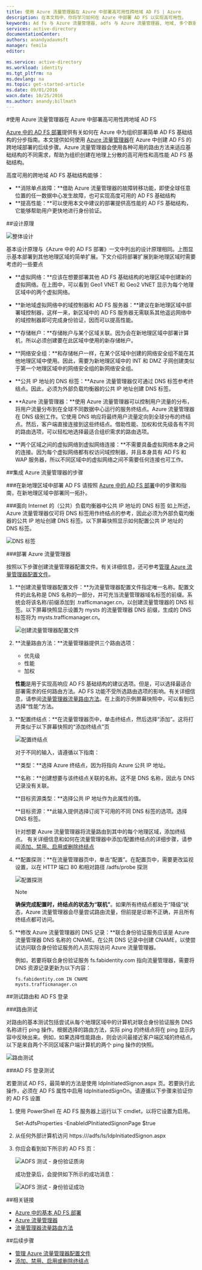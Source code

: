 ```yaml
---
title: 使用 Azure 流量管理器在 Azure 中部署高可用性跨地域 AD FS | Azure
description: 在本文档中，你将学习如何在 Azure 中部署 AD FS 以实现高可用性。
keywords: Ad fs 与 Azure 流量管理器, adfs 与 Azure 流量管理器, 地域, 多个数据中心, 地域数据中心, 多个地域数据中心, 在 azure 中部署 AD FS, 部署 azure adfs, azure adfs, azure ad fs,部署 adfs, 部署 ad fs, azure 中的 adfs, 在 azure 中部署 adfs, 在 azure 中部署 AD FS, adfs azure, AD FS 简介, Azure, Azure 中的 AD FS, iaas, ADFS, 将 adfs 移到 azure
services: active-directory
documentationCenter: 
authors: anandyadavmsft
manager: femila
editor: 

ms.service: active-directory
ms.workload: identity
ms.tgt_pltfrm: na
ms.devlang: na
ms.topic: get-started-article
ms.date: 09/01/2016
wacn.date: 10/25/2016
ms.author: anandy;billmath
---
```


#使用 Azure 流量管理器在 Azure 中部署高可用性跨地域 AD FS

[Azure 中的 AD FS 部署](./active-directory-aadconnect-azure-adfs.md)提供有关如何在 Azure 中为组织部署简单 AD FS 基础结构的分步指南。本文提供如何使用 [Azure 流量管理器](../traffic-manager/traffic-manager-overview.md)在 Azure 中创建 AD FS 的跨地域部署的后续步骤。Azure 流量管理器会使用各种可用的路由方法来适应基础结构的不同需求，帮助为组织创建在地理上分散的高可用性和高性能 AD FS 基础结构。

高度可用的跨地域 AD FS 基础结构能够：

* **消除单点故障：**借助 Azure 流量管理器的故障转移功能，即使全球任意位置的任一数据中心发生故障，也可实现高度可用的 AD FS 基础结构
* **提高性能：**可以使用本文中建议的部署提供高性能的 AD FS 基础结构，它能够帮助用户更快地进行身份验证。

##设计原理

![整体设计](./media/active-directory-adfs-in-azure-with-azure-traffic-manager/blockdiagram.png)  

基本设计原理与《Azure 中的 AD FS 部署》一文中列出的设计原理相同。上图显示基本部署到其他地理区域的简单扩展。下文介绍将部署扩展到新地理区域时需要考虑的一些要点

* **虚拟网络：**应该在想要部署其他 AD FS 基础结构的地理区域中创建新的虚拟网络。在上图中，可以看到 Geo1 VNET 和 Geo2 VNET 显示为每个地理区域中的两个虚拟网络。

* **新地域虚拟网络中的域控制器和 AD FS 服务器：**建议在新地理区域中部署域控制器，这样一来，新区域中的 AD FS 服务器无需联系其他遥远网络中的域控制器即可完成身份验证，因而可以提高性能。

* **存储帐户：**存储帐户与某个区域关联。因为会在新地理区域中部署计算机，所以必须创建要在此区域中使用的新存储帐户。

* **网络安全组：**和存储帐户一样，在某个区域中创建的网络安全组不能在其他地理区域中使用。因此，需要为新地理区域中的 INT 和 DMZ 子网创建类似于第一个地理区域中的网络安全组的新网络安全组。

* **公共 IP 地址的 DNS 标签：**Azure 流量管理器仅可通过 DNS 标签参考终结点。因此，必须为外部负载均衡器的公共 IP 地址创建 DNS 标签。

* **Azure 流量管理器：**使用 Azure 流量管理器可以控制用户流量的分布，将用户流量分布到在全球不同数据中心运行的服务终结点。Azure 流量管理器在 DNS 级别工作。它使用 DNS 响应将最终用户流量定向到全球分布的终结点。然后，客户端直接连接到这些终结点。借助性能、加权和优先级各有不同的路由选项，可以轻松地选择最适合组织需求的路由选项。

* **两个区域之间的虚拟网络到虚拟网络连接：**不需要具备虚拟网络本身之间的连接。因为每个虚拟网络都有权访问域控制器，并且本身具有 AD FS 和 WAP 服务器，所以不同区域中的虚拟网络之间不需要任何连接也可工作。

##集成 Azure 流量管理器的步骤

###在新地理区域中部署 AD FS
请按照 [Azure 中的 AD FS 部署](./active-directory-aadconnect-azure-adfs.md)中的步骤和指南，在新地理区域中部署同一拓扑。

###面向 Internet 的（公共）负载均衡器中公共 IP 地址的 DNS 标签
如上所述，Azure 流量管理器仅可将 DNS 标签用作终结点的参考，因此必须为外部负载均衡器的公共 IP 地址创建 DNS 标签。以下屏幕快照显示如何配置公共 IP 地址的 DNS 标签。

![DNS 标签](./media/active-directory-adfs-in-azure-with-azure-traffic-manager/eastfabstsdnslabel.png)  

###部署 Azure 流量管理器

按照以下步骤创建流量管理器配置文件。有关详细信息，还可参考[管理 Azure 流量管理器配置文件](../traffic-manager/traffic-manager-manage-profiles.md)。

1. **创建流量管理器配置文件：**为流量管理器配置文件指定唯一名称。配置文件的此名称是 DNS 名称的一部分，并可充当流量管理器域名标签的前缀。系统会将该名称/前缀添加到 .trafficmanager.cn，以创建流量管理器的 DNS 标签。以下屏幕快照显示设置为 mysts 的流量管理器 DNS 前缀，生成的 DNS 标签将为 mysts.trafficmanager.cn。

    ![创建流量管理器配置文件](./media/active-directory-adfs-in-azure-with-azure-traffic-manager/trafficmanager01.png)  

2. **流量路由方法：**流量管理器提供三个路由选项：

    * 优先级
    * 性能
    * 加权

    **性能**是用于实现高响应 AD FS 基础结构的建议选项。但是，可以选择最适合部署需求的任何路由方法。AD FS 功能不受所选路由选项的影响。有关详细信息，请参阅[流量管理器流量路由方法](../traffic-manager/traffic-manager-routing-methods.md)。在上面的示例屏幕快照中，可以看到已选择“性能”方法。

3. **配置终结点：**在流量管理器页中，单击终结点，然后选择“添加”。这将打开类似于以下屏幕快照的“添加终结点”页

    ![配置终结点](./media/active-directory-adfs-in-azure-with-azure-traffic-manager/eastfsendpoint.png)  

    对于不同的输入，请遵循以下指南：

    **类型：**选择 Azure 终结点，因为将指向 Azure 公共 IP 地址。

    **名称：**创建想要与该终结点关联的名称。这不是 DNS 名称，因此与 DNS 记录没有关联。

    **目标资源类型：**选择公共 IP 地址作为此属性的值。

    **目标资源：**此输入提供选择订阅下可用的不同 DNS 标签的选项。选择 DNS 标签。

    针对想要 Azure 流量管理器将流量路由到其中的每个地理区域，添加终结点。
    有关详细信息和如何在流量管理器中添加/配置终结点的详细步骤，请参阅[添加、禁用、启用或删除终结点](../traffic-manager/traffic-manager-endpoints.md)

4. **配置探测：**在流量管理器页中，单击“配置”。在配置页中，需要更改监视设置，以在 HTTP 端口 80 和相对路径 /adfs/probe 探测

    ![配置探测](./media/active-directory-adfs-in-azure-with-azure-traffic-manager/mystsconfig.png)  

    >[!NOTE]
    > **确保完成配置时，终结点的状态为“联机”**。如果所有终结点都处于“降级”状态，Azure 流量管理器会尽量尝试路由流量，但前提是诊断不正确，并且所有终结点都可访问。

5. **修改 Azure 流量管理器的 DNS 记录：**联合身份验证服务应该是 Azure 流量管理器 DNS 名称的 CNAME。在公共 DNS 记录中创建 CNAME，以使尝试访问联合身份验证服务的人员实际访问 Azure 流量管理器。

    例如，若要将联合身份验证服务 fs.fabidentity.com 指向流量管理器，需要将 DNS 资源记录更新为以下内容：

    <code>fs.fabidentity.com IN CNAME mysts.trafficmanager.cn</code>

##测试路由和 AD FS 登录   

###路由测试

对路由的基本测试包括尝试从每个地理区域中的计算机对联合身份验证服务 DNS 名称进行 ping 操作。根据选择的路由方法，实际 ping 的终结点将在 ping 显示内容中反映出来。例如，如果选择性能路由，则会访问最接近客户端区域的终结点。以下是来自两个不同区域客户端计算机的两个 ping 操作的快照。

![路由测试](./media/active-directory-adfs-in-azure-with-azure-traffic-manager/pingtest.png)  

###AD FS 登录测试

若要测试 AD FS，最简单的方法是使用 IdpInitiatedSignon.aspx 页。若要执行此操作，必须在 AD FS 属性中启用 IdpInitiatedSignOn。请遵循以下步骤来验证你的 AD FS 设置

1. 使用 PowerShell 在 AD FS 服务器上运行以下 cmdlet，以将它设置为启用。

    Set-AdfsProperties -EnableIdPInitiatedSignonPage $true

2. 从任何外部计算机访问 https://<yourfederationservicedns>/adfs/ls/IdpInitiatedSignon.aspx

3. 你应会看到如下所示的 AD FS 页：

    ![ADFS 测试 - 身份验证质询](./media/active-directory-adfs-in-azure-with-azure-traffic-manager/adfstest1.png)  

    成功登录后，会提供如下所示的成功消息：

    ![ADFS 测试 - 身份验证成功](./media/active-directory-adfs-in-azure-with-azure-traffic-manager/adfstest2.png)  

##相关链接
* [Azure 中的基本 AD FS 部署](./active-directory-aadconnect-azure-adfs.md)
* [Azure 流量管理器](../traffic-manager/traffic-manager-overview.md)
* [流量管理器流量路由方法](../traffic-manager/traffic-manager-routing-methods.md)

##后续步骤
* [管理 Azure 流量管理器配置文件](../traffic-manager/traffic-manager-manage-profiles.md)
* [添加、禁用、启用或删除终结点](../traffic-manager/traffic-manager-endpoints.md)

<!---HONumber=Mooncake_1017_2016-->
